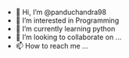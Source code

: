 - 👋 Hi, I’m @panduchandra98
- 👀 I’m interested in Programming
- 🌱 I’m currently learning python
- 💞️ I’m looking to collaborate on ...
- 📫 How to reach me ...

<!---
panduchandra98/panduchandra98 is a ✨ special ✨ repository because its `README.md` (this file) appears on your GitHub profile.
You can click the Preview link to take a look at your changes.
--->
